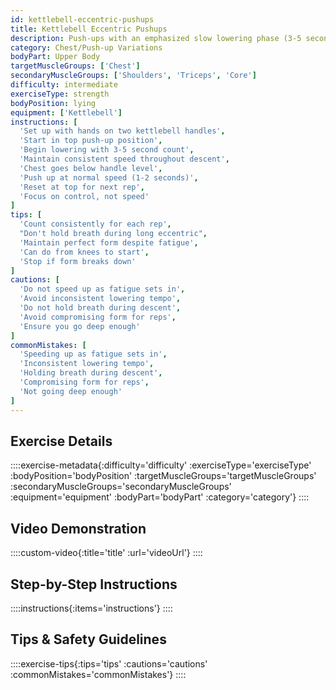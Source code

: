 ```yaml
---
id: kettlebell-eccentric-pushups
title: Kettlebell Eccentric Pushups
description: Push-ups with an emphasized slow lowering phase (3-5 seconds), increasing time under tension to build strength and muscle while improving control through the most challenging portion of the movement.
category: Chest/Push-up Variations
bodyPart: Upper Body
targetMuscleGroups: ['Chest']
secondaryMuscleGroups: ['Shoulders', 'Triceps', 'Core']
difficulty: intermediate
exerciseType: strength
bodyPosition: lying
equipment: ['Kettlebell']
instructions: [
  'Set up with hands on two kettlebell handles',
  'Start in top push-up position',
  'Begin lowering with 3-5 second count',
  'Maintain consistent speed throughout descent',
  'Chest goes below handle level',
  'Push up at normal speed (1-2 seconds)',
  'Reset at top for next rep',
  'Focus on control, not speed'
]
tips: [
  'Count consistently for each rep',
  "Don't hold breath during long eccentric",
  'Maintain perfect form despite fatigue',
  'Can do from knees to start',
  'Stop if form breaks down'
]
cautions: [
  'Do not speed up as fatigue sets in',
  'Avoid inconsistent lowering tempo',
  'Do not hold breath during descent',
  'Avoid compromising form for reps',
  'Ensure you go deep enough'
]
commonMistakes: [
  'Speeding up as fatigue sets in',
  'Inconsistent lowering tempo',
  'Holding breath during descent',
  'Compromising form for reps',
  'Not going deep enough'
]
---
```


## Exercise Details

::::exercise-metadata{:difficulty='difficulty' :exerciseType='exerciseType' :bodyPosition='bodyPosition' :targetMuscleGroups='targetMuscleGroups' :secondaryMuscleGroups='secondaryMuscleGroups' :equipment='equipment' :bodyPart='bodyPart' :category='category'}
::::

## Video Demonstration

::::custom-video{:title='title' :url='videoUrl'}
::::

## Step-by-Step Instructions

::::instructions{:items='instructions'}
::::

## Tips & Safety Guidelines

::::exercise-tips{:tips='tips' :cautions='cautions' :commonMistakes='commonMistakes'}
::::
